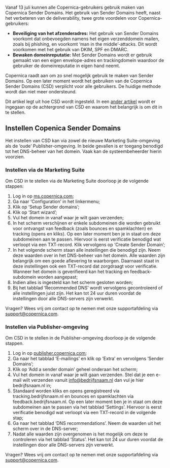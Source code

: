 Vanaf 13 juli kunnen alle Copernica-gebruikers gebruik maken van
Copernica Sender Domains. Het gebruik van Sender Domains heeft, naast
het verbeteren van de deliverability, twee grote voordelen voor
Copernica-gebruikers:

-   **Beveiliging van het afzenderadres:** Het gebruik van Sender
    Domains voorkomt dat onbevoegden namens het eigen verzenddomein
    mailen, zoals bij phishing, en voorkomt ‘man in the middle’-attacks.
    Dit wordt voorkomen met het gebruik van DKIM, SPF en DMARC.
-   **Bewaken domeinreputatie:** Met Sender Domains wordt er gebruik
    gemaakt van een eigen envelope-adres en trackingdomein waardoor de
    gebruiker de domeinreputatie in eigen hand neemt.

Copernica raadt aan om zo snel mogelijk gebruik te maken van Sender
Domains. Op een later moment wordt het gebruiken van de Copernica Sender
Domains (CSD) verplicht voor alle gebruikers. De huidige methode wordt
dan niet meer ondersteund.

Dit artikel legt uit hoe CSD wordt ingesteld. In een [ander
artikel](https://www.copernica.com/nl/blog/beveiligen-van-e-mail-en-met-dkim-spf-en-dmarc "Beveiligen van e-mail en met DKIM, SPF en DMARC")
wordt er ingegaan op de achtergrond van CSD en waarom het belangrijk is
om dit in te stellen.

Instellen Copenica Sender Domains
---------------------------------

Het instellen van CSD kan via zowel de nieuwe Marketing Suite-omgeving
als de ‘oude’ Publisher-omgeving. In beide gevallen is er toegang
benodigd tot het DNS-beheer van het domein. Vaak kan de systeembeheerder
hierin voorzien.

### Instellen via de Marketing Suite

Om CSD in te stellen via de Marketing Suite doorloop je de volgende
stappen:

1.  Log in op
    [ms.copernica.com](https://ms.copernica.com/ "Copernica Marketing Suite");
2.  Ga naar ‘Configuration’ in het linkermenu;
3.  Klik op ‘Setup Sender domains’;
4.  Klik op ‘Start wizard’;
5.  Vul het domein in vanaf waar je wilt gaan verzenden;
6.  In het scherm verschijnen er enkele subdomeinen die worden gebruikt
    voor ontvangst van feedback (zoals bounces en spamklachten) en
    tracking (opens en kliks). Op een later moment ben je in staat om
    deze subdomeinen aan te passen. Hiervoor is eerst verificatie
    benodigd wat verloopt via een TXT-record. Klik vervolgens op ‘Create
    Sender Domain’;
7.  In het volgende scherm staan alle instellingen die benodigd zijn.
    Neem deze waarden over in het DNS-beheer van het domein. Alle
    waarden zijn belangrijk om een goede aflevering te waarborgen.
    Daarnaast staat in deze instellingen ook een TXT-record dat
    zorgdraagt voor verificatie. Wanneer het domein is geverifieerd kan
    het tracking en feedback-subdomein worden aangepast;
8.  Indien alles is ingesteld kan het scherm gesloten worden;
9.  Bij het tabblad ‘Recommended DNS’ wordt vervolgens gecontroleerd of
    alle instellingen juist zijn. Het kan tot 24 uur duren voordat de
    instellingen door alle DNS-servers zijn verwerkt.

Vragen? Wees vrij om contact op te nemen met onze supportafdeling via
[support@copernica.com](mailto:support@copernica.com).

### Instellen via Publisher-omgeving

Om CSD in te stellen in de Publisher-omgeving doorloop je de volgende
stappen.

1.  Log in op
    [publisher.copernica.com](https://publisher.copernica.com/ "Copernica Publisher");
2.  Ga naar het tabblad ‘E-mailings’ en klik op ‘Extra’ en vervolgens
    ‘Sender Domains’;
3.  Klik op ‘Add a sender domain’ geheel onderaan het scherm;
4.  Vul het domein in vanaf waar je wilt gaan verzenden. Stel dat je een
    e-mail wilt verzenden vanuit info@bedrijfsnaam.nl dan vul je hier
    bedrijfsnaam.nl in;
5.  Standaard worden kliks en opens geregistreerd via
    tracking.bedrijfsnaam.nl en bounces en spamklachten via
    feedback.bedrijfsnaam.nl. Op een later moment ben je in staat om
    deze subdomeinen aan te passen via het tabblad ‘Settings’. Hiervoor
    is eerst verificatie benodigd wat verloopt via een TXT-record in de
    volgende stap;
6.  Ga naar het tabblad ‘DNS recommendations’. Neem de waarden uit het
    scherm over in de DNS-server;
7.  Nadat alle waarden zijn overgenomen is het mogelijk om deze te
    controleren via het tabblad ‘Status’. Het kan tot 24 uur duren
    voordat de instellingen door alle DNS-servers zijn verwerkt.

Vragen? Wees vrij om contact op te nemen met onze supportafdeling via
[support@copernica.com](mailto:support@copernica.com).
